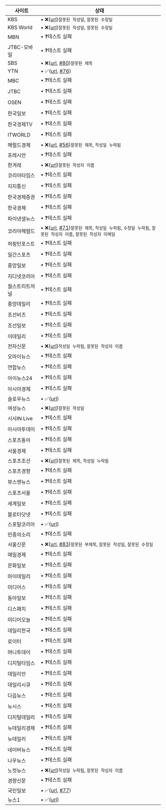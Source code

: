 | 사이트 | 상태 |
|------|-------|
| KBS | • ❌([url](https://news.kbs.co.kr/news/view.do?ncd=5330684))`잘못된 작성일`, `잘못된 수정일` |
| KBS World | • ❌([url](https://news.kbs.co.kr/news/view.do?ncd=5335678&just_news=false))`잘못된 작성일`, `잘못된 수정일` |
| MBN | • ❓테스트 실패 |
| JTBC-모바일 | • ❓테스트 실패 |
| SBS | • ❌([url](https://news.sbs.co.kr/news/endPage.do?news_id=N1002697236), [#80](https://github.com/disjukr/just-news/issues/#80))`잘못된 제목` |
| YTN | • ✅([url](https://www.ytn.co.kr/_ln/0103_201411190800481989), [#76](https://github.com/disjukr/just-news/issues/#76)) |
| MBC | • ❓테스트 실패 |
| JTBC | • ❓테스트 실패 |
| OSEN | • ❓테스트 실패 |
| 한국일보 | • ❓테스트 실패 |
| 한국경제TV | • ❓테스트 실패 |
| ITWORLD | • ❓테스트 실패 |
| 헤럴드경제 | • ❌([url](http://news.heraldcorp.com/view.php?ud=20141023000202&md=20141023091209_BK), [#56](https://github.com/disjukr/just-news/issues/#56))`잘못된 제목`, `작성일 누락됨` |
| 프레시안 | • ❓테스트 실패 |
| 한겨레 | • ❌([url](https://www.hani.co.kr/arti/society/society_general/1020220.html?_fr=mt1))`잘못된 작성자 이름` |
| 코리아타임스 | • ❓테스트 실패 |
| 지지통신 | • ❓테스트 실패 |
| 한국경제증권 | • ❓테스트 실패 |
| 한국경제 | • ❓테스트 실패 |
| 파이낸셜뉴스 | • ❓테스트 실패 |
| 코리아헤럴드 | • ❌([url](http://khnews.kheraldm.com/view.php?ud=20141111001137&md=20141111180830_BK&kr=1), [#71](https://github.com/disjukr/just-news/issues/#71))`잘못된 제목`, `작성일 누락됨`, `수정일 누락됨`, `잘못된 작성자 이름`, `잘못된 작성자 이메일` |
| 허핑턴포스트 | • ❓테스트 실패 |
| 일간스포츠 | • ❓테스트 실패 |
| 중앙일보 | • ❓테스트 실패 |
| 지디넷코리아 | • ❓테스트 실패 |
| 월스트리트저널 | • ❓테스트 실패 |
| 중앙데일리 | • ❓테스트 실패 |
| 조선비즈 | • ❓테스트 실패 |
| 조선일보 | • ❓테스트 실패 |
| 이데일리 | • ❓테스트 실패 |
| 전자신문 | • ❌([url](http://www.etnews.com/20191031000370?mc=ns_003_00006))`작성일 누락됨`, `잘못된 작성자 이름` |
| 오마이뉴스 | • ❓테스트 실패 |
| 연합뉴스 | • ❓테스트 실패 |
| 아이뉴스24 | • ❓테스트 실패 |
| 아시아경제 | • ❓테스트 실패 |
| 슬로우뉴스 | • ✅([url](https://slownews.kr/82712)) |
| 여성뉴스 | • ❌([url](http://www.womennews.co.kr/news/articleView.html?idxno=217816))`잘못된 작성일` |
| 시사IN Live | • ❓테스트 실패 |
| 아시아투데이 | • ❓테스트 실패 |
| 스포츠동아 | • ❓테스트 실패 |
| 서울경제 | • ❓테스트 실패 |
| 스포츠조선 | • ❌([url](https://sports.chosun.com/news/utype.htm?id=202111220100167160011093&ServiceDate=20211122))`잘못된 제목`, `작성일 누락됨` |
| 스포츠경향 | • ❓테스트 실패 |
| 뷰스앤뉴스 | • ❓테스트 실패 |
| 스포츠서울 | • ❓테스트 실패 |
| 세계일보 | • ❓테스트 실패 |
| 블로터닷넷 | • ❓테스트 실패 |
| 스포탈코리아 | • ✅([url](https://www.sportalkorea.com/news/view.php?gisa_uniq=2021112115374713&section_code=20&newsstand=1)) |
| 민중의소리 | • ❓테스트 실패 |
| 서울신문 | • ❌([url](http://seoul.co.kr/news/newsView.php?id=20141204500025), [#83](https://github.com/disjukr/just-news/issues/#83))`잘못된 부제목`, `잘못된 작성일`, `잘못된 수정일` |
| 매일경제 | • ❓테스트 실패 |
| 문화일보 | • ❓테스트 실패 |
| 마이데일리 | • ❓테스트 실패 |
| 미디어스 | • ❓테스트 실패 |
| 동아일보 | • ❓테스트 실패 |
| 디스패치 | • ❓테스트 실패 |
| 미디어오늘 | • ❓테스트 실패 |
| 데일리한국 | • ❓테스트 실패 |
| 로이터 | • ❓테스트 실패 |
| 머니투데이 | • ❓테스트 실패 |
| 디지털타임스 | • ❓테스트 실패 |
| 데일리안 | • ❓테스트 실패 |
| 데일리시큐 | • ❓테스트 실패 |
| 다음뉴스 | • ❓테스트 실패 |
| 뉴시스 | • ❓테스트 실패 |
| 디지털데일리 | • ❓테스트 실패 |
| 뉴데일리경제 | • ❓테스트 실패 |
| 뉴데일리 | • ❓테스트 실패 |
| 네이버뉴스 | • ❓테스트 실패 |
| 나우뉴스 | • ❓테스트 실패 |
| 노컷뉴스 | • ❌([url](https://www.nocutnews.co.kr/news/5660721))`작성일 누락됨`, `잘못된 작성자 이름` |
| 경향신문 | • ❓테스트 실패 |
| 국민일보 | • ✅([url](http://news.kmib.co.kr/article/view.asp?arcid=0008864720&code=61121111), [#77](https://github.com/disjukr/just-news/issues/#77)) |
| 뉴스1 | • ✅([url](https://www.news1.kr/articles/?4500076)) |